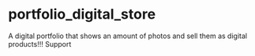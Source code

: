 # portfolio_digital_store
A digital portfolio that shows an amount of photos and sell them as digital products!!!
Support

